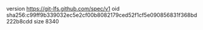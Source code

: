 version https://git-lfs.github.com/spec/v1
oid sha256:c99ff9b339032ec5e2cf00b8082179ced52f1cf5e090856831f368bd222b8cdd
size 8340
